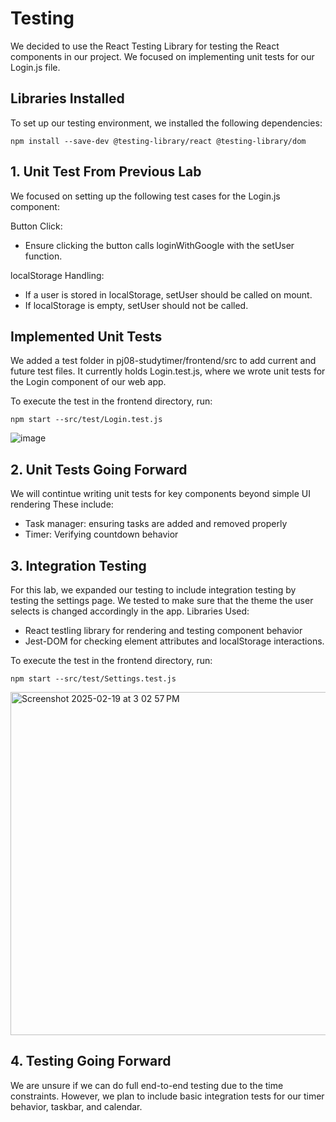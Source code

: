 # Testing
We decided to use the React Testing Library for testing the React components in our project. We focused on implementing unit tests for our Login.js file.

## Libraries Installed

To set up our testing environment, we installed the following dependencies:
```
npm install --save-dev @testing-library/react @testing-library/dom
```
## 1. Unit Test From Previous Lab
We focused on setting up the following test cases for the Login.js component:

Button Click: 
- Ensure clicking the button calls loginWithGoogle with the setUser function.
  
localStorage Handling:
- If a user is stored in localStorage, setUser should be called on mount.
- If localStorage is empty, setUser should not be called.

## Implemented Unit Tests
We added a test folder in pj08-studytimer/frontend/src to add current and future test files. It currently holds Login.test.js, where we wrote unit tests for the Login component of our web app.

To execute the test in the frontend directory, run:
```
npm start --src/test/Login.test.js
```
![image](https://github.com/user-attachments/assets/2644e0d5-5673-4916-b7af-316adaa13b16)

## 2. Unit Tests Going Forward
We will contintue writing unit tests for key components beyond simple UI rendering
These include:
- Task manager: ensuring tasks are added and removed properly
- Timer: Verifying countdown behavior
## 3. Integration Testing
For this lab, we expanded our testing to include integration testing by testing the settings page. We tested to make sure that the theme the user selects is changed accordingly in the app.
Libraries Used:
- React testling library for rendering and testing component behavior
- Jest-DOM for checking element attributes and localStorage interactions.

To execute the test in the frontend directory, run:
```
npm start --src/test/Settings.test.js
```
<img width="549" alt="Screenshot 2025-02-19 at 3 02 57 PM" src="https://github.com/user-attachments/assets/1fc9c30b-8c20-4ae7-853c-0a57fc1fa202" />


## 4. Testing Going Forward
We are unsure if we can do full end-to-end testing due to the time constraints. However, we plan to include basic integration tests for our timer behavior, taskbar, and calendar.
 
